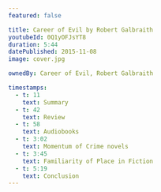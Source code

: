 ```yaml
---
featured: false

title: Career of Evil by Robert Galbraith
youtubeId: 0Q1yOFJsYT8
duration: 5:44
datePublished: 2015-11-08
image: cover.jpg

ownedBy: Career of Evil, Robert Galbraith

timestamps:
  - t: 11
    text: Summary
  - t: 42
    text: Review
  - t: 58
    text: Audiobooks
  - t: 3:02
    text: Momentum of Crime novels
  - t: 3:45
    text: Familiarity of Place in Fiction
  - t: 5:19
    text: Conclusion
---
```

